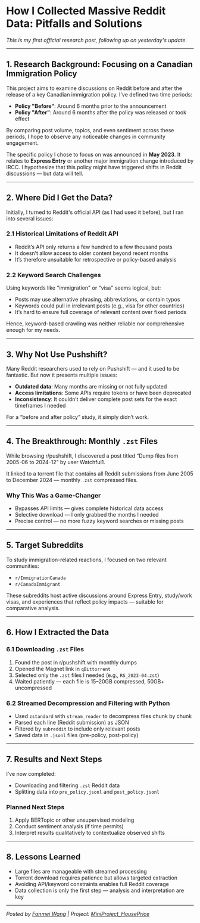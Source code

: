 # How I Collected Massive Reddit Data: Pitfalls and Solutions

*This is my first official research post, following up on yesterday's update.*

---

## 1. Research Background: Focusing on a Canadian Immigration Policy

This project aims to examine discussions on Reddit before and after the release of a key Canadian immigration policy. I've defined two time periods:

- **Policy "Before"**: Around 6 months prior to the announcement  
- **Policy "After"**: Around 6 months after the policy was released or took effect

By comparing post volume, topics, and even sentiment across these periods, I hope to observe any noticeable changes in community engagement.

The specific policy I chose to focus on was announced in **May 2023**. It relates to **Express Entry** or another major immigration change introduced by IRCC. I hypothesize that this policy might have triggered shifts in Reddit discussions — but data will tell.

---

## 2. Where Did I Get the Data?

Initially, I turned to Reddit's official API (as I had used it before), but I ran into several issues:

### 2.1 Historical Limitations of Reddit API

- Reddit’s API only returns a few hundred to a few thousand posts  
- It doesn’t allow access to older content beyond recent months  
- It’s therefore unsuitable for retrospective or policy-based analysis

### 2.2 Keyword Search Challenges

Using keywords like "immigration" or "visa" seems logical, but:

- Posts may use alternative phrasing, abbreviations, or contain typos  
- Keywords could pull in irrelevant posts (e.g., visa for other countries)  
- It’s hard to ensure full coverage of relevant content over fixed periods

Hence, keyword-based crawling was neither reliable nor comprehensive enough for my needs.

---

## 3. Why Not Use Pushshift?

Many Reddit researchers used to rely on Pushshift — and it used to be fantastic. But now it presents multiple issues:

- **Outdated data**: Many months are missing or not fully updated  
- **Access limitations**: Some APIs require tokens or have been deprecated  
- **Inconsistency**: It couldn’t deliver complete post sets for the exact timeframes I needed

For a “before and after policy” study, it simply didn’t work.

---

## 4. The Breakthrough: Monthly `.zst` Files

While browsing r/pushshift, I discovered a post titled “Dump files from 2005-06 to 2024-12” by user Watchful1.

It linked to a torrent file that contains all Reddit submissions from June 2005 to December 2024 — monthly `.zst` compressed files.

### Why This Was a Game-Changer

- Bypasses API limits — gives complete historical data access  
- Selective download — I only grabbed the months I needed  
- Precise control — no more fuzzy keyword searches or missing posts

---

## 5. Target Subreddits

To study immigration-related reactions, I focused on two relevant communities:

- `r/ImmigrationCanada`  
- `r/CanadaImmigrant`

These subreddits host active discussions around Express Entry, study/work visas, and experiences that reflect policy impacts — suitable for comparative analysis.

---

## 6. How I Extracted the Data

### 6.1 Downloading `.zst` Files

1. Found the post in r/pushshift with monthly dumps  
2. Opened the Magnet link in `qBittorrent`  
3. Selected only the `.zst` files I needed (e.g., `RS_2023-04.zst`)  
4. Waited patiently — each file is 15–20GB compressed, 50GB+ uncompressed

### 6.2 Streamed Decompression and Filtering with Python

- Used `zstandard` with `stream_reader` to decompress files chunk by chunk  
- Parsed each line (Reddit submission) as JSON  
- Filtered by `subreddit` to include only relevant posts  
- Saved data in `.jsonl` files (pre-policy, post-policy)

---

## 7. Results and Next Steps

I’ve now completed:

- Downloading and filtering `.zst` Reddit data  
- Splitting data into `pre_policy.jsonl` and `post_policy.jsonl`

### Planned Next Steps

1. Apply BERTopic or other unsupervised modeling  
2. Conduct sentiment analysis (if time permits)  
3. Interpret results qualitatively to contextualize observed shifts  

---

## 8. Lessons Learned

- Large files are manageable with streamed processing  
- Torrent download requires patience but allows targeted extraction  
- Avoiding API/keyword constraints enables full Reddit coverage  
- Data collection is only the first step — analysis and interpretation are key

---

*Posted by [Fanmei Wang](https://github.com/FanmeiWang) | Project: [MiniProject_HousePrice](https://github.com/FanmeiWang/MiniProject_HousePrice)*
